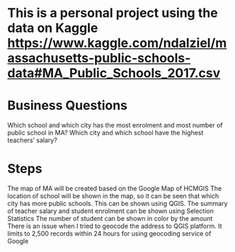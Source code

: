 # This is a personal project using the data on Kaggle https://www.kaggle.com/ndalziel/massachusetts-public-schools-data#MA_Public_Schools_2017.csv
# Business Questions
Which school and which city has the most enrolment and most number of public school in MA?
Which city and which school have the highest teachers’ salary?
# Steps
The map of MA will be created based on the Google Map of HCMGIS 
The location of school will be shown in the map, so it can be seen that which city has more public schools. This can be shown using QGIS.
The summary of teacher salary and student enrolment can be shown using Selection Statistics
The number of student can be shown in color by the amount 
There is an issue when I tried to geocode the address to QGIS platform. It limits to 2,500 records within 24 hours for using geocoding service of Google
